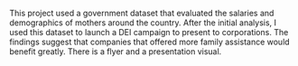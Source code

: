 This project used a government dataset that evaluated the salaries and demographics of mothers around the country. After the initial analysis, I used this dataset to launch a DEI campaign to present to corporations. The findings suggest that companies that offered more family assistance would benefit greatly. 
There is a flyer and a presentation visual. 
